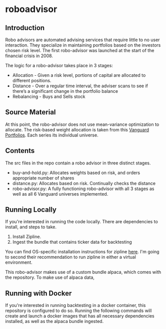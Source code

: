# roboadvisor

## Introduction
Robo advisors are automated advising services that require little to no user interaction. They specialize in maintaining portfolios based on the investors chosen risk level. The first robo-advisor was launched at the start of the financial crisis in 2008.

The logic for a robo-advisor takes place in 3 stages:
  - Allocation - Given a risk level, portions of capital are allocated to different positions.
  - Distance - Over a regular time interval, the adviser scans to see if there’s a significant change in the portfolio balance
  - Rebalancing - Buys and Sells stock 

## Source Material
At this point, the robo-advisor does not use mean-variance optimization to allocate. The risk-based weight allocation is taken from this [Vanguard Portfolios](https://advisors.vanguard.com/iwe/pdf/FASINVMP.pdf). Each series its individual universe. 

## Contents
The src files in the repo contain a robo advisor in three distinct stages.

 - buy-and-hold.py: Allocates weights based on risk, and orders appropriate number of shares
 - distance.py: Allocates based on risk. Continually checks the distance
 - robo-advisor.py: A fully functioning robo-advisor with all 3 stages as well as all 6 Vanguard universes implemented. 


## Running Locally
If you're interested in running the code locally. There are dependencies to install, and steps to take.
1. Install Zipline. 
2. Ingest the bundle that contains ticker data for backtesting

You can find OS-specific installation instructions for zipline [here](http://www.zipline.io/install.html). I'm going to second their recommendation to run zipline in either a virtual environment. 

This robo-advisor makes use of a custom bundle alpaca, which comes with the repository. To make use of alpaca data, 

## Running with Docker
If you're interested in running backtesting in a docker container, this repository is configured to do so. Running the following commands will create and launch a docker images that has all necessary dependencies installed, as well as the alpaca bundle ingested.
